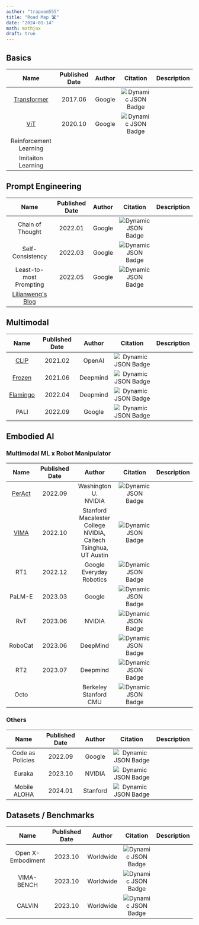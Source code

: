 ```yaml
---
author: "trapoom555"
title: "Road Map 🛣️"
date: "2024-01-14"
math: mathjax
draft: true
---
```


## Basics

| Name | Published Date | Author | Citation | Description |
| :---: | :---: | :---: | :---: | :---: |
| [Transformer](https://trapoom555.github.io/trapoom555-blog/posts/transformer/) | 2017.06 | Google |  ![Dynamic JSON Badge](https://img.shields.io/badge/dynamic/json?url=https%3A%2F%2Fapi.semanticscholar.org%2Fgraph%2Fv1%2Fpaper%2F204e3073870fae3d05bcbc2f6a8e263d9b72e776%3Ffields%3DcitationCount&query=%24.citationCount&label=citation) | |
| [ViT](https://trapoom555.github.io/trapoom555-blog/posts/vit/) | 2020.10 | Google | ![Dynamic JSON Badge](https://img.shields.io/badge/dynamic/json?url=https%3A%2F%2Fapi.semanticscholar.org%2Fgraph%2Fv1%2Fpaper%2F268d347e8a55b5eb82fb5e7d2f800e33c75ab18a%3Ffields%3DcitationCount&query=%24.citationCount&label=citation) | |
| Reinforcement Learning | | | | |
| Imitaiton Learning | | | | |

## Prompt Engineering

| Name | Published Date | Author | Citation | Description |
| :---: | :---: | :---: | :---: | :---: |
| Chain of Thought | 2022.01 | Google | ![Dynamic JSON Badge](https://img.shields.io/badge/dynamic/json?url=https%3A%2F%2Fapi.semanticscholar.org%2Fgraph%2Fv1%2Fpaper%2F1b6e810ce0afd0dd093f789d2b2742d047e316d5%3Ffields%3DcitationCount&query=%24.citationCount&label=citation) | |
| Self-Consistency | 2022.03 | Google | ![Dynamic JSON Badge](https://img.shields.io/badge/dynamic/json?url=https%3A%2F%2Fapi.semanticscholar.org%2Fgraph%2Fv1%2Fpaper%2F5f19ae1135a9500940978104ec15a5b8751bc7d2%3Ffields%3DcitationCount&query=%24.citationCount&label=citation) | |
| Least-to-most Prompting | 2022.05 | Google | ![Dynamic JSON Badge](https://img.shields.io/badge/dynamic/json?url=https%3A%2F%2Fapi.semanticscholar.org%2Fgraph%2Fv1%2Fpaper%2F5437e8adab596d7294124c0e798708e050e25321%3Ffields%3DcitationCount&query=%24.citationCount&label=citation) | |
| [Lilianweng's Blog](https://lilianweng.github.io/posts/2023-03-15-prompt-engineering/) | | | | |

## Multimodal

| Name | Published Date | Author | Citation | Description |
| :---: | :---: | :---: | :---: | :---: |
| [CLIP](https://trapoom555.github.io/trapoom555-blog/posts/clip/) | 2021.02 | OpenAI | ![Dynamic JSON Badge](https://img.shields.io/badge/dynamic/json?url=https%3A%2F%2Fapi.semanticscholar.org%2Fgraph%2Fv1%2Fpaper%2F6f870f7f02a8c59c3e23f407f3ef00dd1dcf8fc4%3Ffields%3DcitationCount&query=%24.citationCount&label=citation) | |
| [Frozen](https://trapoom555.github.io/trapoom555-blog/posts/frozen/) | 2021.06 | Deepmind | ![Dynamic JSON Badge](https://img.shields.io/badge/dynamic/json?url=https%3A%2F%2Fapi.semanticscholar.org%2Fgraph%2Fv1%2Fpaper%2F01b5412f3d17e90e09226d7c40ad4d4468a1414d%3Ffields%3DcitationCount&query=%24.citationCount&label=citation) | |
| [Flamingo](https://trapoom555.github.io/trapoom555-blog/posts/flamingo/) | 2022.04 | Deepmind | ![Dynamic JSON Badge](https://img.shields.io/badge/dynamic/json?url=https%3A%2F%2Fapi.semanticscholar.org%2Fgraph%2Fv1%2Fpaper%2F26218bdcc3945c7edae7aa2adbfba4cd820a2df3%3Ffields%3DcitationCount&query=%24.citationCount&label=citation) | |
| PALI | 2022.09 | Google | ![Dynamic JSON Badge](https://img.shields.io/badge/dynamic/json?url=https%3A%2F%2Fapi.semanticscholar.org%2Fgraph%2Fv1%2Fpaper%2F28630034bb29760df01ab033b743e30b37f336ae%3Ffields%3DcitationCount&query=%24.citationCount&label=citation) | |

## Embodied AI
### Multimodal ML x Robot Manipulator

| Name | Published Date | Author | Citation | Description |
| :---: | :---: | :---: | :---: | :---: |
| [PerAct](https://trapoom555.github.io/trapoom555-blog/posts/peract/) | 2022.09 | Washington U. <br>NVIDIA | ![Dynamic JSON Badge](https://img.shields.io/badge/dynamic/json?url=https%3A%2F%2Fapi.semanticscholar.org%2Fgraph%2Fv1%2Fpaper%2F60c8d0619481eaafdd1189af610d0e636271fed5%3Ffields%3DcitationCount&query=%24.citationCount&label=citation) | |
| [VIMA](https://trapoom555.github.io/trapoom555-blog/posts/vima/) | 2022.10 | Stanford <br> Macalester College<br> NVIDIA, Caltech <br> Tsinghua, UT Austin | ![Dynamic JSON Badge](https://img.shields.io/badge/dynamic/json?url=https%3A%2F%2Fapi.semanticscholar.org%2Fgraph%2Fv1%2Fpaper%2F25425e299101b13ec2872417a14f961f4f8aa18e%3Ffields%3DcitationCount&query=%24.citationCount&label=citation) | |
| RT1 | 2022.12 | Google <br> Everyday Robotics | ![Dynamic JSON Badge](https://img.shields.io/badge/dynamic/json?url=https%3A%2F%2Fapi.semanticscholar.org%2Fgraph%2Fv1%2Fpaper%2Ffd1cf28a2b8caf2fe29af5e7fa9191cecfedf84d%3Ffields%3DcitationCount&query=%24.citationCount&label=citation) | |
| PaLM-E | 2023.03 | Google | ![Dynamic JSON Badge](https://img.shields.io/badge/dynamic/json?url=https%3A%2F%2Fapi.semanticscholar.org%2Fgraph%2Fv1%2Fpaper%2F38fe8f324d2162e63a967a9ac6648974fc4c66f3%3Ffields%3DcitationCount&query=%24.citationCount&label=citation) | |
| RvT | 2023.06 | NVIDIA | ![Dynamic JSON Badge](https://img.shields.io/badge/dynamic/json?url=https%3A%2F%2Fapi.semanticscholar.org%2Fgraph%2Fv1%2Fpaper%2Fa118acfe34381d4508c2e084f9247c9f7bfc6f48%3Ffields%3DcitationCount&query=%24.citationCount&label=citation) | |
| RoboCat | 2023.06 | DeepMind | ![Dynamic JSON Badge](https://img.shields.io/badge/dynamic/json?url=https%3A%2F%2Fapi.semanticscholar.org%2Fgraph%2Fv1%2Fpaper%2F2562fe379554d201aad312f786903f4c60b68acf%3Ffields%3DcitationCount&query=%24.citationCount&label=citation) | |
| RT2 | 2023.07 | Deepmind | ![Dynamic JSON Badge](https://img.shields.io/badge/dynamic/json?url=https%3A%2F%2Fapi.semanticscholar.org%2Fgraph%2Fv1%2Fpaper%2F38939304bb760473141c2aca0305e44fbe04e6e8%3Ffields%3DcitationCount&query=%24.citationCount&label=citation) | |
| Octo | | Berkeley <br> Stanford <br> CMU | ![Dynamic JSON Badge](https://img.shields.io/badge/dynamic/json?url=https%3A%2F%2Fapi.semanticscholar.org%2Fgraph%2Fv1%2Fpaper%2F1d2753d74025e7a71594506623be81f18b073adb%3Ffields%3DcitationCount&query=%24.citationCount&label=citation) | |

### Others

| Name | Published Date | Author | Citation | Description |
| :---: | :---: | :---: | :---: | :---: |
|Code as Policies | 2022.09 | Google | ![Dynamic JSON Badge](https://img.shields.io/badge/dynamic/json?url=https%3A%2F%2Fapi.semanticscholar.org%2Fgraph%2Fv1%2Fpaper%2F41531594d7e0f3b2e138ae43e0a0f6e24a9b014c%3Ffields%3DcitationCount&query=%24.citationCount&label=citation) |
| Euraka | 2023.10 | NVIDIA | ![Dynamic JSON Badge](https://img.shields.io/badge/dynamic/json?url=https%3A%2F%2Fapi.semanticscholar.org%2Fgraph%2Fv1%2Fpaper%2F6ca16c1c2c60ceda87242c8f8e522d12cc4a13bc%3Ffields%3DcitationCount&query=%24.citationCount&label=citation) | |
| Mobile ALOHA | 2024.01 | Stanford | ![Dynamic JSON Badge](https://img.shields.io/badge/dynamic/json?url=https%3A%2F%2Fapi.semanticscholar.org%2Fgraph%2Fv1%2Fpaper%2Ffc3819a50705fc3cf90ab92f2a206b858fef3b19%3Ffields%3DcitationCount&query=%24.citationCount&label=citation) | |

## Datasets / Benchmarks
| Name | Published Date | Author | Citation | Description |
| :---: | :---: | :---: | :---: | :---: |
| Open X-Embodiment | 2023.10 | Worldwide | ![Dynamic JSON Badge](https://img.shields.io/badge/dynamic/json?url=https%3A%2F%2Fapi.semanticscholar.org%2Fgraph%2Fv1%2Fpaper%2Fef7d31137ef06c5be8c2824ecc5af6ce3358cc8f%3Ffields%3DcitationCount&query=%24.citationCount&label=citation) | |
| VIMA-BENCH | 2023.10 | Worldwide | ![Dynamic JSON Badge](https://img.shields.io/badge/dynamic/json?url=https%3A%2F%2Fapi.semanticscholar.org%2Fgraph%2Fv1%2Fpaper%2F25425e299101b13ec2872417a14f961f4f8aa18e%3Ffields%3DcitationCount&query=%24.citationCount&label=citation) | |
| CALVIN | 2023.10 | Worldwide | ![Dynamic JSON Badge](https://img.shields.io/badge/dynamic/json?url=https%3A%2F%2Fapi.semanticscholar.org%2Fgraph%2Fv1%2Fpaper%2Ff69f95835deec7748a688675721b6d581b60d42b%3Ffields%3DcitationCount&query=%24.citationCount&label=citation) | |
